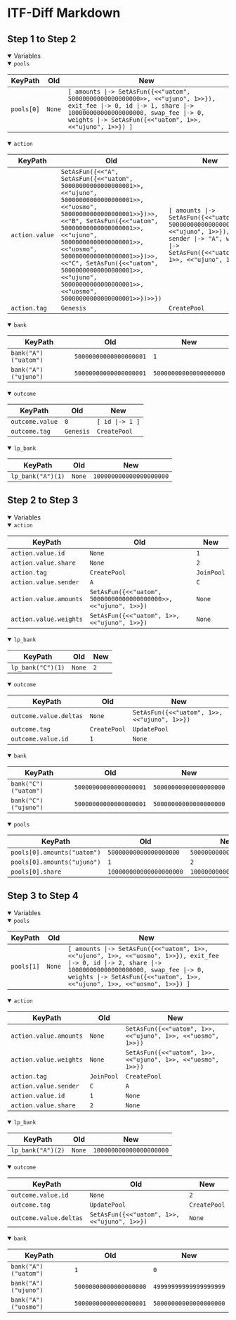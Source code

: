 # ITF-Diff Markdown

## Step 1 to Step 2

<details open>

<summary>Variables</summary>

<details open>

<summary><code>pools</code></summary>


|KeyPath|Old|New|
|-|-|-|
|`pools[0]`|`None`|`[ amounts \|-> SetAsFun({<<"uatom", 50000000000000000000>>, <<"ujuno", 1>>}), exit_fee \|-> 0, id \|-> 1, share \|-> 100000000000000000000, swap_fee \|-> 0, weights \|-> SetAsFun({<<"uatom", 1>>, <<"ujuno", 1>>}) ]`|

</details>
<details open>

<summary><code>action</code></summary>


|KeyPath|Old|New|
|-|-|-|
|`action.value`|`SetAsFun({<<"A", SetAsFun({<<"uatom", 50000000000000000001>>, <<"ujuno", 50000000000000000001>>, <<"uosmo", 50000000000000000001>>})>>, <<"B", SetAsFun({<<"uatom", 50000000000000000001>>, <<"ujuno", 50000000000000000001>>, <<"uosmo", 50000000000000000001>>})>>, <<"C", SetAsFun({<<"uatom", 50000000000000000001>>, <<"ujuno", 50000000000000000001>>, <<"uosmo", 50000000000000000001>>})>>})`|`[ amounts \|-> SetAsFun({<<"uatom", 50000000000000000000>>, <<"ujuno", 1>>}), sender \|-> "A", weights \|-> SetAsFun({<<"uatom", 1>>, <<"ujuno", 1>>}) ]`|
|`action.tag`|`Genesis`|`CreatePool`|

</details>
<details open>

<summary><code>bank</code></summary>


|KeyPath|Old|New|
|-|-|-|
|`bank("A")("uatom")`|`50000000000000000001`|`1`|
|`bank("A")("ujuno")`|`50000000000000000001`|`50000000000000000000`|

</details>
<details open>

<summary><code>outcome</code></summary>


|KeyPath|Old|New|
|-|-|-|
|`outcome.value`|`0`|`[ id \|-> 1 ]`|
|`outcome.tag`|`Genesis`|`CreatePool`|

</details>
<details open>

<summary><code>lp_bank</code></summary>


|KeyPath|Old|New|
|-|-|-|
|`lp_bank("A")(1)`|`None`|`100000000000000000000`|

</details>

</details>

## Step 2 to Step 3

<details open>

<summary>Variables</summary>

<details open>

<summary><code>action</code></summary>


|KeyPath|Old|New|
|-|-|-|
|`action.value.id`|`None`|`1`|
|`action.value.share`|`None`|`2`|
|`action.tag`|`CreatePool`|`JoinPool`|
|`action.value.sender`|`A`|`C`|
|`action.value.amounts`|`SetAsFun({<<"uatom", 50000000000000000000>>, <<"ujuno", 1>>})`|`None`|
|`action.value.weights`|`SetAsFun({<<"uatom", 1>>, <<"ujuno", 1>>})`|`None`|

</details>
<details open>

<summary><code>lp_bank</code></summary>


|KeyPath|Old|New|
|-|-|-|
|`lp_bank("C")(1)`|`None`|`2`|

</details>
<details open>

<summary><code>outcome</code></summary>


|KeyPath|Old|New|
|-|-|-|
|`outcome.value.deltas`|`None`|`SetAsFun({<<"uatom", 1>>, <<"ujuno", 1>>})`|
|`outcome.tag`|`CreatePool`|`UpdatePool`|
|`outcome.value.id`|`1`|`None`|

</details>
<details open>

<summary><code>bank</code></summary>


|KeyPath|Old|New|
|-|-|-|
|`bank("C")("uatom")`|`50000000000000000001`|`50000000000000000000`|
|`bank("C")("ujuno")`|`50000000000000000001`|`50000000000000000000`|

</details>
<details open>

<summary><code>pools</code></summary>


|KeyPath|Old|New|
|-|-|-|
|`pools[0].amounts("uatom")`|`50000000000000000000`|`50000000000000000001`|
|`pools[0].amounts("ujuno")`|`1`|`2`|
|`pools[0].share`|`100000000000000000000`|`100000000000000000002`|

</details>

</details>

## Step 3 to Step 4

<details open>

<summary>Variables</summary>

<details open>

<summary><code>pools</code></summary>


|KeyPath|Old|New|
|-|-|-|
|`pools[1]`|`None`|`[ amounts \|-> SetAsFun({<<"uatom", 1>>, <<"ujuno", 1>>, <<"uosmo", 1>>}), exit_fee \|-> 0, id \|-> 2, share \|-> 100000000000000000000, swap_fee \|-> 0, weights \|-> SetAsFun({<<"uatom", 1>>, <<"ujuno", 1>>, <<"uosmo", 1>>}) ]`|

</details>
<details open>

<summary><code>action</code></summary>


|KeyPath|Old|New|
|-|-|-|
|`action.value.amounts`|`None`|`SetAsFun({<<"uatom", 1>>, <<"ujuno", 1>>, <<"uosmo", 1>>})`|
|`action.value.weights`|`None`|`SetAsFun({<<"uatom", 1>>, <<"ujuno", 1>>, <<"uosmo", 1>>})`|
|`action.tag`|`JoinPool`|`CreatePool`|
|`action.value.sender`|`C`|`A`|
|`action.value.id`|`1`|`None`|
|`action.value.share`|`2`|`None`|

</details>
<details open>

<summary><code>lp_bank</code></summary>


|KeyPath|Old|New|
|-|-|-|
|`lp_bank("A")(2)`|`None`|`100000000000000000000`|

</details>
<details open>

<summary><code>outcome</code></summary>


|KeyPath|Old|New|
|-|-|-|
|`outcome.value.id`|`None`|`2`|
|`outcome.tag`|`UpdatePool`|`CreatePool`|
|`outcome.value.deltas`|`SetAsFun({<<"uatom", 1>>, <<"ujuno", 1>>})`|`None`|

</details>
<details open>

<summary><code>bank</code></summary>


|KeyPath|Old|New|
|-|-|-|
|`bank("A")("uatom")`|`1`|`0`|
|`bank("A")("ujuno")`|`50000000000000000000`|`49999999999999999999`|
|`bank("A")("uosmo")`|`50000000000000000001`|`50000000000000000000`|

</details>

</details>

